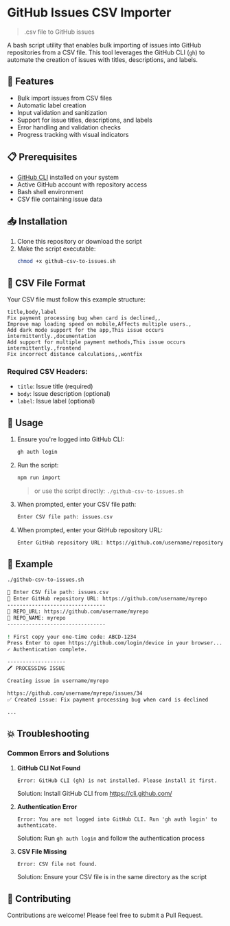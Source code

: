 
# GitHub Issues CSV Importer

> .csv file to GitHub issues

A bash script utility that enables bulk importing of issues into GitHub repositories from a CSV file. This tool leverages the GitHub CLI (`gh`) to automate the creation of issues with titles, descriptions, and labels.

## 🚀 Features

- Bulk import issues from CSV files
- Automatic label creation
- Input validation and sanitization
- Support for issue titles, descriptions, and labels
- Error handling and validation checks
- Progress tracking with visual indicators

## 📋 Prerequisites

- [GitHub CLI](https://cli.github.com/) installed on your system
- Active GitHub account with repository access
- Bash shell environment
- CSV file containing issue data

## 📥 Installation

1. Clone this repository or download the script
2. Make the script executable:
   ```bash
   chmod +x github-csv-to-issues.sh
   ```

## 📄 CSV File Format

Your CSV file must follow this example structure:

```csv
title,body,label
Fix payment processing bug when card is declined,,
Improve map loading speed on mobile,Affects multiple users.,
Add dark mode support for the app,This issue occurs intermittently.,documentation
Add support for multiple payment methods,This issue occurs intermittently.,frontend
Fix incorrect distance calculations,,wontfix
```

### Required CSV Headers:
- `title`: Issue title (required)
- `body`: Issue description (optional)
- `label`: Issue label (optional)

## 🔧 Usage

1. Ensure you're logged into GitHub CLI:
   ```bash
   gh auth login
   ```

2. Run the script:
   ```bash
   npm run import
   ```
   > or use the script directly: `./github-csv-to-issues.sh`

3. When prompted, enter your CSV file path:
   ```bash
   Enter CSV file path: issues.csv
   ```

4. When prompted, enter your GitHub repository URL:
   ```bash
   Enter GitHub repository URL: https://github.com/username/repository
   ```

## 📝 Example

```bash
./github-csv-to-issues.sh

📝 Enter CSV file path: issues.csv
🐙 Enter GitHub repository URL: https://github.com/username/myrepo
--------------------------------
🔗 REPO_URL: https://github.com/username/myrepo
📁 REPO_NAME: myrepo
--------------------------------

! First copy your one-time code: ABCD-1234
Press Enter to open https://github.com/login/device in your browser...
✓ Authentication complete.

-------------------
🖍️ PROCESSING ISSUE

Creating issue in username/myrepo

https://github.com/username/myrepo/issues/34
✅ Created issue: Fix payment processing bug when card is declined

...
```

## 💥 Troubleshooting

### Common Errors and Solutions

1. **GitHub CLI Not Found**
   ```
   Error: GitHub CLI (gh) is not installed. Please install it first.
   ```
   Solution: Install GitHub CLI from https://cli.github.com/

2. **Authentication Error**
   ```
   Error: You are not logged into GitHub CLI. Run 'gh auth login' to authenticate.
   ```
   Solution: Run `gh auth login` and follow the authentication process

3. **CSV File Missing**
   ```
   Error: CSV file not found.
   ```
   Solution: Ensure your CSV file is in the same directory as the script

## 🤝 Contributing

Contributions are welcome! Please feel free to submit a Pull Request.